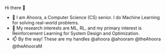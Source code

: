 Hi there 👋
- 🌱 I am Ahoora, a Computer Science (CS) senior. I do Machine Learning for solving real-world problems.
- 👀 My research interests are ML, RL, and my primary interest is Reinforcement Learning for System Design and Optimization.
- 📫 By the way! These are my handles @ahoora @ahooram @theAhoora @theAhooraM
